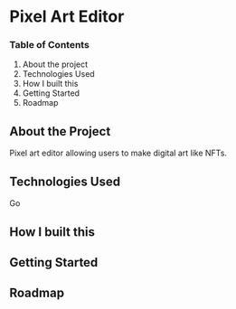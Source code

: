 # Pixel Art Editor

### Table of Contents

1. About the project
2. Technologies Used
3. How I built this
4. Getting Started
5. Roadmap

## About the Project

Pixel art editor allowing users to make digital art like NFTs.

## Technologies Used

Go 

## How I built this

## Getting Started

## Roadmap
